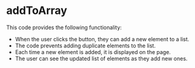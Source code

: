 # addToArray

This code provides the following functionality:

- When the user clicks the button, they can add a new element to a list.
- The code prevents adding duplicate elements to the list.
- Each time a new element is added, it is displayed on the page.
- The user can see the updated list of elements as they add new ones.
